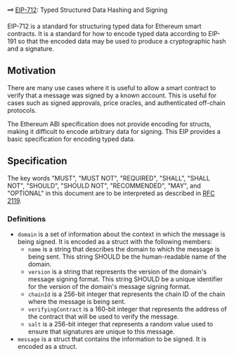 🗝️ [EIP-712](https://eips.ethereum.org/EIPS/eip-712): Typed Structured Data Hashing and Signing

EIP-712 is a standard for structuring typed data for Ethereum smart contracts. It is a standard for how to encode typed data according to EIP-191 so that the encoded data may be used to produce a cryptographic hash and a signature.

## Motivation

There are many use cases where it is useful to allow a smart contract to verify that a message was signed by a known account. This is useful for cases such as signed approvals, price oracles, and authenticated off-chain protocols.

The Ethereum ABI specification does not provide encoding for structs, making it difficult to encode arbitrary data for signing. This EIP provides a basic specification for encoding typed data.

## Specification

The key words "MUST", "MUST NOT", "REQUIRED", "SHALL", "SHALL NOT", "SHOULD", "SHOULD NOT", "RECOMMENDED", "MAY", and "OPTIONAL" in this document are to be interpreted as described in [RFC 2119](https://www.ietf.org/rfc/rfc2119.txt).

### Definitions

- `domain` is a set of information about the context in which the message is being signed. It is encoded as a struct with the following members:
  - `name` is a string that describes the domain to which the message is being sent. This string SHOULD be the human-readable name of the domain.
  - `version` is a string that represents the version of the domain's message signing format. This string SHOULD be a unique identifier for the version of the domain's message signing format.
  - `chainId` is a 256-bit integer that represents the chain ID of the chain where the message is being sent.
  - `verifyingContract` is a 160-bit integer that represents the address of the contract that will be used to verify the message.
  - `salt` is a 256-bit integer that represents a random value used to ensure that signatures are unique to this message.
- `message` is a struct that contains the information to be signed. It is encoded as a struct.
